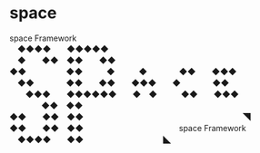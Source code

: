 # space
space Framework
<br>
　◆◆◆◆　　◆◆◆◆◆　<br>
　◆　　◆◆　◆◆　　◆◆　<br>
◆◆　　　　　◆◆　　　◆　　　◆　　　　◆◆　　◆◆◆<br>
　◆◆　　　　◆◆　　◆◆　　◆◆◆　　◆　　　　◆◆　<br>
　　◆◆◆　　◆◆◆◆◆◆　　◆　◆　　　◆◆　　◆◆◆<br>
　　　　◆◆　◆◆　<br>
◆◆　　◆◆　◆◆　　　　　　　　　　　　　　　　　　　　◥　<br>
◆◆　　◆◆　◆◆　　　　　　　　　　　　space Framework　<br>
　◆◆◆◆　　◆◆　　　　　　　　　　◣　　　　　　　　　　　<br>
